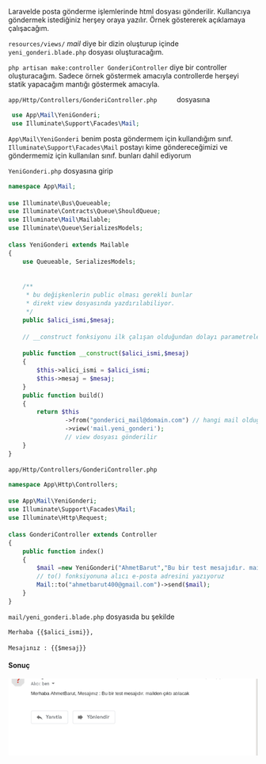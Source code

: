 Laravelde posta gönderme işlemlerinde html dosyası gönderilir. Kullancıya göndermek istediğiniz herşey oraya yazılır. Örnek göstererek açıklamaya çalışacağım.

```resources/views/``` _mail_ diye bir dizin oluşturup içinde ```yeni_gonderi.blade.php``` dosyası oluşturacağım.

```php artisan make:controller GonderiController``` diye bir controller oluşturacağım.
Sadece örnek göstermek amacıyla controllerde herşeyi statik yapacağım mantığı göstermek amacıyla.

```app/Http/Controllers/GonderiController.php     ``` dosyasına 
```php
 use App\Mail\YeniGonderi; 
 use Illuminate\Support\Facades\Mail;
```
```App\Mail\YeniGonderi``` benim posta göndermem için kullandığım sınıf.
```Illuminate\Support\Facades\Mail``` postayı kime göndereceğimizi ve göndermemiz için kullanılan sınıf.
bunları dahil ediyorum

```YeniGonderi.php``` dosyasına girip
```php
namespace App\Mail;

use Illuminate\Bus\Queueable;
use Illuminate\Contracts\Queue\ShouldQueue;
use Illuminate\Mail\Mailable;
use Illuminate\Queue\SerializesModels;

class YeniGonderi extends Mailable
{
    use Queueable, SerializesModels;


    /**
     * bu değişkenlerin public olması gerekli bunlar
     * direkt view dosyasında yazdırılabiliyor.
     */
    public $alici_ismi,$mesaj;

    // __construct fonksiyonu ilk çalışan olduğundan dolayı parametreleri ordan eşleştiriyorum.

    public function __construct($alici_ismi,$mesaj)
    {
        $this->alici_ismi = $alici_ismi;
        $this->mesaj = $mesaj;
    }
    public function build()
    {
        return $this
                ->from("gonderici_mail@domain.com") // hangi mail olduğunu belirtmeniz gerekli 
                ->view('mail.yeni_gonderi');
                // view dosyası gönderilir
    }
}
```
```app/Http/Controllers/GonderiController.php```
```php
namespace App\Http\Controllers;

use App\Mail\YeniGonderi;
use Illuminate\Support\Facades\Mail;
use Illuminate\Http\Request;

class GonderiController extends Controller
{
    public function index()
    {
        $mail =new YeniGonderi("AhmetBarut","Bu bir test mesajıdır. mailden çıktı atılacak");
        // to() fonksiyonuna alıcı e-posta adresini yazıyoruz
        Mail::to("ahmetbarut400@gmail.com")->send($mail);
    }
}
```

```mail/yeni_gonderi.blade.php``` dosyasıda bu şekilde
```blade
Merhaba {{$alici_ismi}},

Mesajınız : {{$mesaj}}
```
#### Sonuç  

![Örnek 1](../fotograflar/mail_ornek.png)

#### 